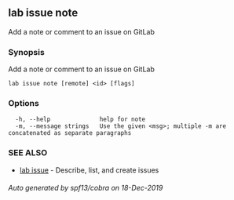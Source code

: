 ## lab issue note

Add a note or comment to an issue on GitLab

### Synopsis

Add a note or comment to an issue on GitLab

```
lab issue note [remote] <id> [flags]
```

### Options

```
  -h, --help              help for note
  -m, --message strings   Use the given <msg>; multiple -m are concatenated as separate paragraphs
```

### SEE ALSO

* [lab issue](lab_issue.md)	 - Describe, list, and create issues

###### Auto generated by spf13/cobra on 18-Dec-2019
